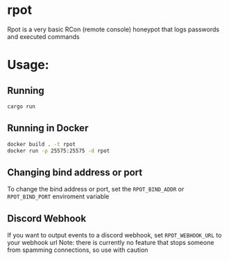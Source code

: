 # rpot

Rpot is a very basic RCon (remote console) honeypot that logs passwords and executed commands
# Usage:
## Running
```bash
cargo run
```
## Running in Docker
```bash
docker build . -t rpot
docker run -p 25575:25575 -d rpot
```
## Changing bind address or port
To change the bind address or port, set the `RPOT_BIND_ADDR` or `RPOT_BIND_PORT` enviroment variable
## Discord Webhook
If you want to output events to a discord webhook, set `RPOT_WEBHOOK_URL` to your webhook url
Note: there is currently no feature that stops someone from spamming connections, so use with caution
